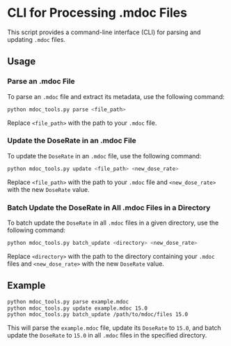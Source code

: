 # CLI for Processing .mdoc Files

This script provides a command-line interface (CLI) for parsing and updating `.mdoc` files.

## Usage

### Parse an .mdoc File

To parse an `.mdoc` file and extract its metadata, use the following command:

```bash
python mdoc_tools.py parse <file_path>
```

Replace `<file_path>` with the path to your `.mdoc` file.

### Update the DoseRate in an .mdoc File

To update the `DoseRate` in an `.mdoc` file, use the following command:

```bash
python mdoc_tools.py update <file_path> <new_dose_rate>
```

Replace `<file_path>` with the path to your `.mdoc` file and `<new_dose_rate>` with the new `DoseRate` value.

### Batch Update the DoseRate in All .mdoc Files in a Directory

To batch update the `DoseRate` in all `.mdoc` files in a given directory, use the following command:

```bash
python mdoc_tools.py batch_update <directory> <new_dose_rate>
```

Replace `<directory>` with the path to the directory containing your `.mdoc` files and `<new_dose_rate>` with the new `DoseRate` value.

## Example

```bash
python mdoc_tools.py parse example.mdoc
python mdoc_tools.py update example.mdoc 15.0
python mdoc_tools.py batch_update /path/to/mdoc/files 15.0
```

This will parse the `example.mdoc` file, update its `DoseRate` to `15.0`, and batch update the `DoseRate` to `15.0` in all `.mdoc` files in the specified directory.
